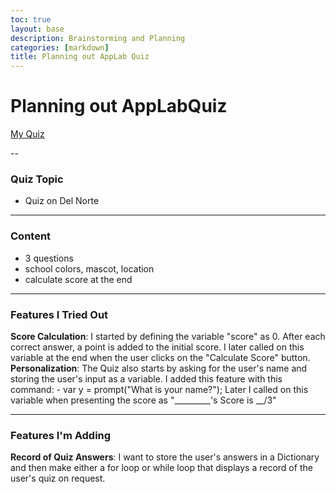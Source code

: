 ```yaml
---
toc: true
layout: base
description: Brainstorming and Planning 
categories: [markdown]
title: Planning out AppLab Quiz
---
```


# Planning out AppLabQuiz

[My Quiz](https://studio.code.org/projects/applab/Bqsh3g1uKo4tmvQ-_Ls10hJSpZ7RMBu88Un1jOkY_ho)

-- 

### Quiz Topic
- Quiz on Del Norte 

--- 

### Content
- 3 questions
- school colors, mascot, location
- calculate score at the end


---
### Features I Tried Out
**Score Calculation**: I started by defining the variable "score" as 0. After each correct answer, a point is added to the initial score. I later called on this variable at the end when the user clicks on the "Calculate Score" button.           
**Personalization**: The Quiz also starts by asking for the user's name and storing the user's input as a variable. I added this feature with this command:
    - var y = prompt("What is your name?");
Later I called on this variable when presenting the score as "_________'s Score is __/3"

---

### Features I'm Adding

**Record of Quiz Answers**: I want to store the user's answers in a Dictionary and then make either a for loop or while loop that displays a record of the user's quiz on request. 

